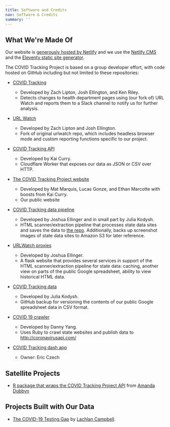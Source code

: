 ```yaml
---
title: Software and Credits
nav: Software & Credits
summary: ''
---
```

## What We're Made Of

Our website is [generously hosted by Netlify](https://www.netlify.com/) and we use the [Netlify CMS](https://www.netlifycms.org/) and the [Eleventy static site generator](https://www.11ty.dev/).

The COVID Tracking Project is based on a group developer effort, with code hosted on GitHub including but not limited to these repositories:

* [COVID Tracking](https://github.com/COVID19Tracking/covid-tracking)

  * Developed by Zach Lipton, Josh Ellington, and Ken Riley.
  * Detects changes to health department pages using (our fork of) URL Watch and reports them to a Slack channel to notify us for further analysis.
* [URL Watch](https://github.com/thp/urlwatch)

  * Developed by Zach Lipton and Josh Ellington.
  * Fork of original urlwatch repo, which includes headless browser mode and custom reporting functions specific to our project.
* [COVID Tracking API](https://github.com/COVID19Tracking/covid-tracking-api)

  * Developed by Kai Curry.
  * Cloudflare Worker that exposes our data as JSON or CSV over HTTP.
* [The COVID Tracking Project website](https://github.com/COVID19Tracking/website)

  * Developed by Mat Marquis, Lucas Gonze, and Ethan Marcotte with boosts from Kai Curry.
  * Our public website
* [COVID Tracking data pipeline](https://github.com/COVID19Tracking/covid-data-pipeline)

  * Developed by Joshua Ellinger and in small part by Julia Kodysh.
  * HTML scanner/extraction pipeline that processes state data sites and saves the data to [the repo](https://github.com/COVID19Tracking/covid-data-archive). Additionally, backs up screenshot images of state data sites to Amazon S3 for later reference.
* [URLWatch proxies](https://github.com/COVID19Tracking/urlwatch-proxies)

  * Developed by Joshua Ellinger.
  * A flask website that provides several services in support of the HTML scanner/extraction pipeline for state data: caching, another view on parts of the public Google spreadsheet, ability to view historical HTML data.
* [COVID Tracking data](https://github.com/COVID19Tracking/covid-tracking-data)

  * Developed by Julia Kodysh.
  * GitHub backup for versioning the contents of our public Google spreadsheet data in CSV format.
* [COVID 19 crawler](https://github.com/COVID19Tracking/covid-19-crawler)

  * Developed by Danny Yang.
  * Uses Ruby to crawl state websites and publish data to <http://coronavirusapi.com/>
* [COVID Tracking dash app](https://github.com/COVID19Tracking/covid-tracking-dash)

  * Owner: Eric Czech

## Satellite Projects

* [R package that wraps the COVID Tracking Project API](https://github.com/aedobbyn/covid19us) from [Amanda Dobbyn](https://github.com/aedobbyn)

## Projects Built with Our Data

* [The COVID-19 Testing Gap](https://testing.predictcovid.com) by [Lachlan Campbell](https://lachlanjc.me).
